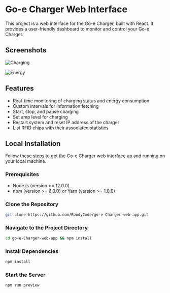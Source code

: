 # Go-e Charger Web Interface

This project is a web interface for the Go-e Charger, built with React. It provides a user-friendly dashboard to monitor and control your Go-e Charger.

## Screenshots

![Charging](https://raw.githubusercontent.com/RoodyCode/go-eCharger-Web-App/master/screenshots/charging-auth-needed.jpeg)

![Energy](https://raw.githubusercontent.com/RoodyCode/go-eCharger-Web-App/master/screenshots/energy.jpeg)

## Features 

- Real-time monitoring of charging status and energy consumption
- Custom intervals for information fetching
- Start, stop, and pause charging
- Set amp level for charging
- Restart system and reset IP address of the charger
- List RFID chips with their associated statistics

## Local Installation

Follow these steps to get the Go-e Charger web interface up and running on your local machine.

### Prerequisites

- Node.js (version >= 12.0.0)
- npm (version >= 6.0.0) or Yarn (version >= 1.0.0)

### Clone the Repository

```bash
git clone https://github.com/RoodyCode/go-e-Charger-web-app.git
```

### Navigate to the Project Directory

```bash
cd go-e-Charger-web-app && npm install
```

### Install Dependencies

```bash
npm install
```

### Start the Server

```bash
npm run preview
```
